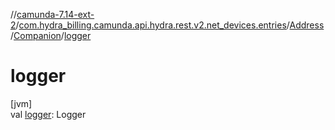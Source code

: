 //[camunda-7.14-ext-2](../../../../index.md)/[com.hydra_billing.camunda.api.hydra.rest.v2.net_devices.entries](../../index.md)/[Address](../index.md)/[Companion](index.md)/[logger](logger.md)

# logger

[jvm]\
val [logger](logger.md): Logger
